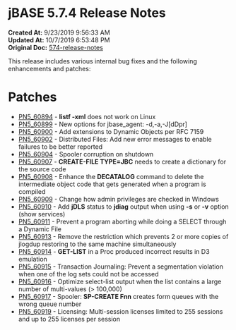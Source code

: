 # jBASE 5.7.4 Release Notes

**Created At:** 9/23/2019 9:56:33 AM  
**Updated At:** 10/7/2019 6:53:48 PM  
**Original Doc:** [574-release-notes](https://docs.jbase.com/75024-5-7-4-release-notes/574-release-notes)  


This release includes various internal bug fixes and the following enhancements and patches:

# Patches

- [PN5\_60894](./../pn5_60894) - **listf -xml** does not work on Linux
- [PN5\_60899](PN5_60899) - New options for jbase\_agent: -d,-a,-J[dDpr]
- [PN5\_60900](PN5_60900) - Add extensions to Dynamic Objects per RFC 7159
- [PN5\_60902](PN5_60902) - Distributed Files: Add new error messages to enable failures to be better reported
- [PN5\_60904](PN5_60904) - Spooler corruption on shutdown
- [PN5\_60907](PN5_60907) - **CREATE-FILE TYPE=JBC** needs to create a dictionary for the source code
- [PN5\_60908](PN5_60908) - Enhance the **DECATALOG** command to delete the intermediate object code that gets generated when a program is compiled
- [PN5\_60909](PN5_60909) - Change how admin privileges are checked in Windows
- [PN5\_60910](PN5_60910) - Add **jDLS** status to **jdiag** output when using **-s** or **-v** option (show services)
- [PN5\_60911](PN5_60911) - Prevent a program aborting while doing a SELECT through a Dynamic File
- [PN5\_60913](PN5_60913) - Remove the restriction which prevents 2 or more copies of jlogdup restoring to the same machine simultaneously
- [PN5\_60914](PN5_60914) - **GET-LIST** in a Proc produced incorrect results in D3 emulation
- [PN5\_60915](PN5_60915) - Transaction Journaling: Prevent a segmentation violation when one of the log sets could not be accessed
- [PN5\_60916](PN5_60916) - Optimize select-list output when the list contains a large number of multi-values (&gt; 100,000)
- [PN5\_60917](PN5_60917) - Spooler: **SP-CREATE Fnn** creates form queues with the wrong queue number
- [PN5\_60919](PN5_60919) - Licensing: Multi-session licenses limited to 255 sessions and up to 255 licenses per session

